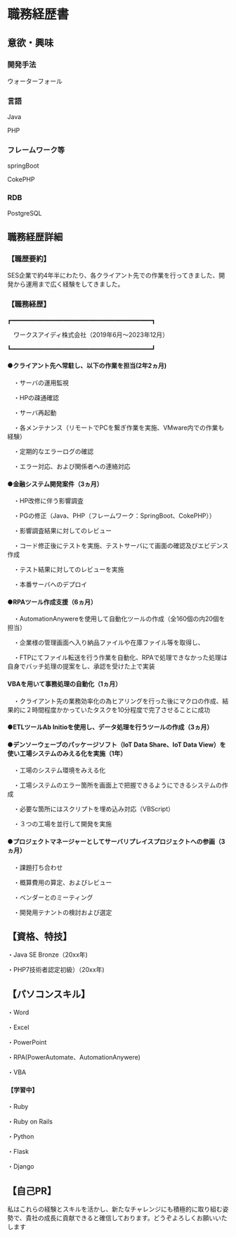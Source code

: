 # 職務経歴書

## 意欲・興味


### 開発手法

ウォーターフォール

### 言語

Java

PHP

### フレームワーク等

springBoot

CokePHP

### RDB

PostgreSQL


## 職務経歴詳細

### 【職歴要約】

SES企業で約4年半にわたり、各クライアント先での作業を行ってきました、開発から運用まで広く経験をしてきました。

### 【職務経歴】

┏━━━━━━━━━━━━━━━━━━━━━━━━━━━━━━━━━━━━━━┓

　ワークスアイディ株式会社（2019年6月～2023年12月）
 
┗━━━━━━━━━━━━━━━━━━━━━━━━━━━━━━━━━━━━━━┛

#### ●クライアント先へ常駐し、以下の作業を担当(2年2ヵ月)
 
　・サーバの運用監視
  
　・HPの疎通確認
  
　・サーバ再起動
  
　・各メンテナンス（リモートでPCを繋ぎ作業を実施、VMware内での作業も経験）

　・定期的なエラーログの確認
  
　・エラー対応、および関係者への連絡対応


#### ●金融システム開発案件（3ヵ月）

　・HP改修に伴う影響調査
 
　・PGの修正（Java、PHP（フレームワーク：SpringBoot、CokePHP））
 
　・影響調査結果に対してのレビュー
  
　・コード修正後にテストを実施、テストサーバにて画面の確認及びエビデンス作成
  
　・テスト結果に対してのレビューを実施
  
　・本番サーバへのデプロイ


#### ●RPAツール作成支援（6ヵ月）
 
　・AutomationAnywereを使用して自動化ツールの作成（全160個の内20個を担当）
  
　・企業様の管理画面へ入り納品ファイルや在庫ファイル等を取得し、
  
　・FTPにてファイル転送を行う作業を自動化、RPAで処理できなかった処理は自身でバッチ処理の提案をし、承認を受けた上で実装

#### VBAを用いて事務処理の自動化（1ヵ月）

　・クライアント先の業務効率化の為ヒアリングを行った後にマクロの作成、結果的に２時間程度かかっていたタスクを10分程度で完了させることに成功
 
#### ●ETLツールAb Initioを使用し、データ処理を行うツールの作成（3ヵ月）

  
#### ●デンソーウェーブのパッケージソフト（IoT Data Share、IoT Data View）を使い工場システムのみえる化を実施（1年）
 
　・工場のシステム環境をみえる化
  
　・工場システムのエラー箇所を画面上で把握できるようにできるシステムの作成
  
　・必要な箇所にはスクリプトを埋め込み対応（VBScript）
  
　・３つの工場を並行して開発を実施


#### ●プロジェクトマネージャーとしてサーバリプレイスプロジェクトへの参画（3ヵ月）
 
　・課題打ち合わせ
  
　・概算費用の算定、およびレビュー
  
　・ベンダーとのミーティング
  
　・開発用テナントの検討および選定


## 【資格、特技】

・Java SE Bronze（20xx年)

・PHP7技術者認定初級）（20xx年)

## 【パソコンスキル】

・Word

・Excel

・PowerPoint

・RPA(PowerAutomate、AutomationAnywere)

・VBA
#### 【学習中】

・Ruby

・Ruby on Rails

・Python

・Flask

・Django

## 【自己PR】

私はこれらの経験とスキルを活かし、新たなチャレンジにも積極的に取り組む姿勢で、貴社の成長に貢献できると確信しております。どうぞよろしくお願いいたします
